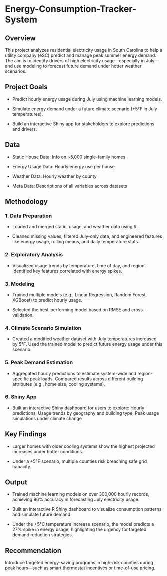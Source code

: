 # Energy-Consumption-Tracker-System

## Overview
This project analyzes residential electricity usage in South Carolina to help a utility company (eSC) predict and manage peak summer energy demand. The aim is to identify drivers of high electricity usage—especially in July—and use modeling to forecast future demand under hotter weather scenarios.

## Project Goals

- Predict hourly energy usage during July using machine learning models.

- Simulate energy demand under a future climate scenario (+5°F in July temperatures).

- Build an interactive Shiny app for stakeholders to explore predictions and drivers.

## Data 

- Static House Data: Info on ~5,000 single-family homes

- Energy Usage Data: Hourly energy use per house 

- Weather Data: Hourly weather by county 

- Meta Data: Descriptions of all variables across datasets


## Methodology

### 1. Data Preparation

- Loaded and merged static, usage, and weather data using R.

- Cleaned missing values, filtered July-only data, and engineered features like  energy usage, rolling means, and daily temperature stats.

### 2. Exploratory Analysis
   
- Visualized usage trends by temperature, time of day, and region. Identified key features correlated with energy spikes.

### 3. Modeling
   
- Trained multiple models (e.g., Linear Regression, Random Forest, XGBoost) to predict hourly usage.

- Selected the best-performing model based on RMSE and cross-validation.

### 4. Climate Scenario Simulation
   
- Created a modified weather dataset with July temperatures increased by 5°F. Used the trained model to predict future energy usage under this scenario.

### 5. Peak Demand Estimation
   
- Aggregated hourly predictions to estimate system-wide and region-specific peak loads. Compared results across different building attributes (e.g., home size, cooling systems).

### 6. Shiny App
   
- Built an interactive Shiny dashboard for users to explore: Hourly predictions, Usage trends by geography and building type, Peak usage simulations under climate change

## Key Findings

- Larger homes with older cooling systems show the highest projected increases under hotter conditions.

- Under a +5°F scenario, multiple counties risk breaching safe grid capacity.

## Output 

- Trained machine learning models on over 300,000 hourly records, achieving 96% accuracy in forecasting July electricity usage.

- Built an interactive R Shiny dashboard to visualize consumption patterns and simulate future demand.

- Under the +5°C temperature increase scenario, the model predicts a 27% spike in energy usage, highlighting the urgency for targeted demand reduction strategies.

## Recommendation
Introduce targeted energy-saving programs in high-risk counties during peak hours—such as smart thermostat incentives or time-of-use pricing.
